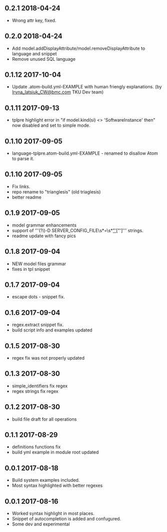 ## 0.2.1 2018-04-24
- Wrong attr key, fixed.

## 0.2.0 2018-04-24
- Add model.addDisplayAttribute/model.removeDisplayAttribute to language and snippet
- Remove unused SQL language

## 0.1.12 2017-10-04
- Update .atom-build.yml-EXAMPLE with human friengly explanations. (by Iryna_Iatsiuk_CW@bmc.com TKU Dev team)

## 0.1.11 2017-09-13
- tplpre highlight error in "if model.kind(si) <> 'SoftwareInstance' then" now disabled and set to simple mode.

## 0.1.10 2017-09-05
- language-tplpre\.atom-build.yml-EXAMPLE - renamed to disallow Atom to parse it.

## 0.1.10 2017-09-05
- Fix links.
- repo rename to "trianglesis" (old triaglesis)
- better readme

## 0.1.9 2017-09-05
- model grammar enhancements
- support of '''(?i)-D SERVER_CONFIG_FILE\s*=\s*[\"\'](.*?)[\"\']''' strings.
- readme update with fancy pics

## 0.1.8 2017-09-04
- NEW model files grammar
- fixes in tpl snippet

## 0.1.7 2017-09-04
- escape dots -  snippet fix.

## 0.1.6 2017-09-04
- regex.extract snippet fix.
- build script info and examples updated

## 0.1.5 2017-08-30
- regex fix was not properly updated

## 0.1.3 2017-08-30
- simple_identifiers fix regex
- regex strings fix regex

## 0.1.2 2017-08-30
- build file draft for all operations

## 0.1.1 2017-08-29
- definitions functions fix
- build yml example in module root updated

## 0.0.1 2017-08-18
- Build system examples included.
- Most syntax highlighted with better regexes

## 0.0.1 2017-08-16
- Worked syntax highlight in most places.
- Snippet of autocompletion is added and confugured.
- Some dev and experimental
